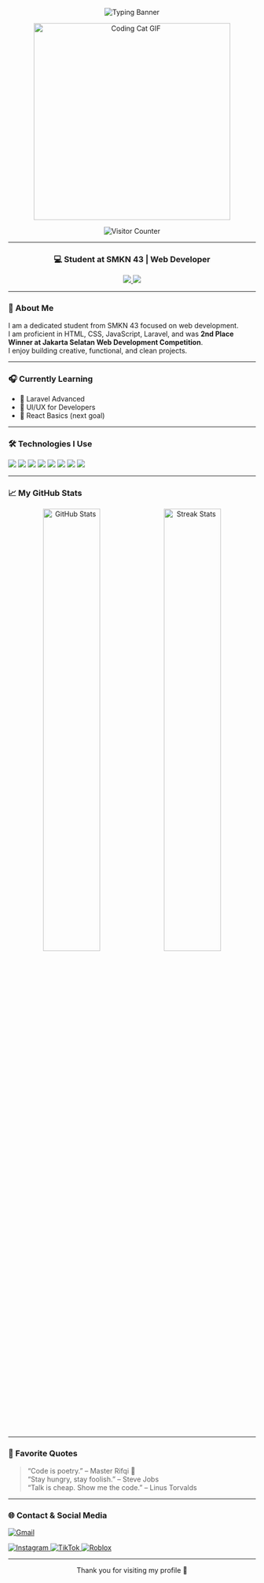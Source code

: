 <!-- Banner Name -->
<p align="center">
  <img src="https://readme-typing-svg.demolab.com?font=Poppins&weight=500&size=24&pause=1000&color=ffffff&center=true&vCenter=true&width=435&lines=Hello%2C+I'm+Rifqi+Ahmad+Firdaus;Web+Developer;" alt="Typing Banner" />
</p>

<!-- Coding Cat GIF -->
<p align="center">
  <img src="https://media.giphy.com/media/JIX9t2j0ZTN9S/giphy.gif" alt="Coding Cat GIF" width="400" />
</p>

<!-- Visitor Counter -->
<p align="center">
  <img src="https://komarev.com/ghpvc/?username=GroX0D&label=Visitor&style=flat&color=000000&labelColor=ffffff" alt="Visitor Counter" />
</p>

---

<h3 align="center">💻 Student at SMKN 43 | Web Developer</h3>

<p align="center">
  <a href="mailto:yp14yj@gmail.com">
    <img src="https://img.shields.io/badge/email-000000?style=for-the-badge&logo=gmail&logoColor=ffffff" />
  </a>
  <a href="https://github.com/GroX0D">
    <img src="https://img.shields.io/github/followers/GroX0D?style=for-the-badge&color=000000&labelColor=ffffff" />
  </a>
</p>

---

### 🚀 About Me

I am a dedicated student from SMKN 43 focused on web development.  
I am proficient in HTML, CSS, JavaScript, Laravel, and was **2nd Place Winner at Jakarta Selatan Web Development Competition**.  
I enjoy building creative, functional, and clean projects.

---

### 🎧 Currently Learning
- 🔧 Laravel Advanced
- 🎨 UI/UX for Developers
- 🧠 React Basics (next goal)

---

### 🛠️ Technologies I Use
<p align="left">
  <img src="https://img.shields.io/badge/HTML5-000000?style=flat&logo=html5&logoColor=ffffff"/>
  <img src="https://img.shields.io/badge/CSS3-000000?style=flat&logo=css3&logoColor=ffffff"/>
  <img src="https://img.shields.io/badge/JavaScript-000000?style=flat&logo=javascript&logoColor=ffffff"/>
  <img src="https://img.shields.io/badge/Laravel-000000?style=flat&logo=laravel&logoColor=ffffff"/>
  <img src="https://img.shields.io/badge/Git-000000?style=flat&logo=git&logoColor=ffffff"/>
  <img src="https://img.shields.io/badge/GitHub-000000?style=flat&logo=github&logoColor=ffffff"/>
  <img src="https://img.shields.io/badge/VSCode-000000?style=flat&logo=visual-studio-code&logoColor=ffffff"/>
  <img src="https://img.shields.io/badge/Tailwind CSS-000000?style=flat&logo=tailwind-css&logoColor=ffffff"/>
</p>

---

### 📈 My GitHub Stats
<p align="center">
  <img src="https://github-readme-stats.vercel.app/api?username=GroX0D&show_icons=true&theme=graywhite" alt="GitHub Stats" width="48%"/>
  <img src="https://github-readme-streak-stats.herokuapp.com/?user=GroX0D&theme=graywhite" alt="Streak Stats" width="48%"/>
</p>

---

### 💬 Favorite Quotes
> “Code is poetry.” – Master Rifqi 💠  
> “Stay hungry, stay foolish.” – Steve Jobs  
> “Talk is cheap. Show me the code.” – Linus Torvalds

---

### 🌐 Contact & Social Media
<p align="left">
  <a href="mailto:yp14yj@gmail.com" target="_blank">
  <img src="https://img.shields.io/badge/Gmail-000000?style=flat&logo=gmail&logoColor=ffffff" alt="Gmail">
</a><br>
  </p>

<p align="left">
  <a href="https://www.instagram.com/chinasnn" target="_blank">
    <img src="https://img.shields.io/badge/Instagram-000000?style=flat&logo=instagram&logoColor=ffffff" alt="Instagram">
  </a>
  <a href="https://www.tiktok.com/@chinasnn" target="_blank">
    <img src="https://img.shields.io/badge/TikTok-000000?style=flat&logo=tiktok&logoColor=ffffff" alt="TikTok">
  </a>
  <a href="https://www.roblox.com/users/2983060683/profile" target="_blank">
    <img src="https://img.shields.io/badge/Roblox-000000?style=flat&logo=roblox&logoColor=ffffff" alt="Roblox">
  </a>
</p>

---

<p align="center">Thank you for visiting my profile 💙</p>
